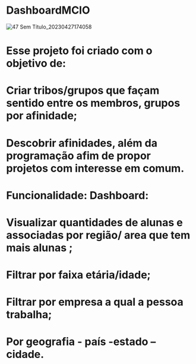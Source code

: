 
# DashboardMCIO

![47 Sem Título_20230427174058](https://user-images.githubusercontent.com/105310968/234986092-03ae117d-06fa-4e64-a99b-efdb1f809d96.png)

# Esse projeto foi criado com o objetivo de: 

# Criar tribos/grupos que façam sentido entre os membros, grupos por afinidade; 

# Descobrir afinidades, além da programação afim de propor projetos com interesse em comum. 

# Funcionalidade: Dashboard: 

# Visualizar quantidades de alunas e associadas por região/ area que tem mais alunas ;		 

# Filtrar por faixa etária/idade; 

# Filtrar por empresa a qual a pessoa trabalha; 

# Por geografia - país -estado – cidade.	 
